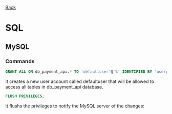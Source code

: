 [Back](../README.md)

# SQL

## MySQL

### Commands

```sql
GRANT ALL ON db_payment_api.* TO 'defaultuser'@'%' IDENTIFIED BY 'userpassword123';
```

It creates a new user account called defaultuser that will be allowed to access all tables in db_payment_api database.

```sql
FLUSH PRIVILEGES;
```

It flushs the privileges to notify the MySQL server of the changes:

